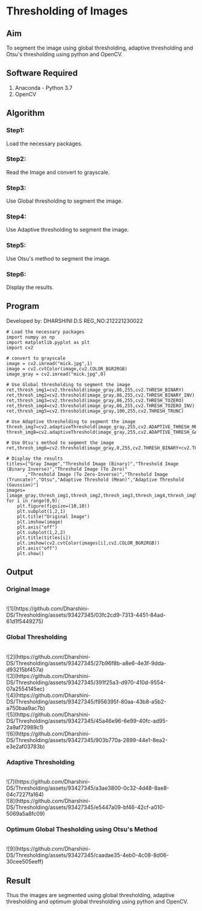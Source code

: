 # Thresholding of Images
## Aim
To segment the image using global thresholding, adaptive thresholding and Otsu's thresholding using python and OpenCV.

## Software Required
1. Anaconda - Python 3.7
2. OpenCV

## Algorithm

### Step1:

Load the necessary packages.
<br>

### Step2:

Read the Image and convert to grayscale.
<br>

### Step3:

Use Global thresholding to segment the image.
<br>

### Step4:

Use Adaptive thresholding to segment the image.
<br>

### Step5:

Use Otsu's method to segment the image.
<br>

### Step6:

Display the results.
<br>
## Program


Developed by: DHARSHINI D.S
REG_NO:212221230022


```
# Load the necessary packages
import numpy as np
import matplotlib.pyplot as plt
import cv2

# convert to grayscale
image = cv2.imread("mick.jpg",1)
image = cv2.cvtColor(image,cv2.COLOR_BGR2RGB)
image_gray = cv2.imread("mick.jpg",0)

# Use Global thresholding to segment the image
ret,thresh_img1=cv2.threshold(image_gray,86,255,cv2.THRESH_BINARY)
ret,thresh_img2=cv2.threshold(image_gray,86,255,cv2.THRESH_BINARY_INV)
ret,thresh_img3=cv2.threshold(image_gray,86,255,cv2.THRESH_TOZERO)
ret,thresh_img4=cv2.threshold(image_gray,86,255,cv2.THRESH_TOZERO_INV)
ret,thresh_img5=cv2.threshold(image_gray,100,255,cv2.THRESH_TRUNC)

# Use Adaptive thresholding to segment the image
thresh_img7=cv2.adaptiveThreshold(image_gray,255,cv2.ADAPTIVE_THRESH_MEAN_C,cv2.THRESH_BINARY,11,2)
thresh_img8=cv2.adaptiveThreshold(image_gray,255,cv2.ADAPTIVE_THRESH_GAUSSIAN_C,cv2.THRESH_BINARY,11,2)

# Use Otsu's method to segment the image 
ret,thresh_img6=cv2.threshold(image_gray,0,255,cv2.THRESH_BINARY+cv2.THRESH_OTSU)

# Display the results
titles=["Gray Image","Threshold Image (Binary)","Threshold Image (Binary Inverse)","Threshold Image (To Zero)"
       ,"Threshold Image (To Zero-Inverse)","Threshold Image (Truncate)","Otsu","Adaptive Threshold (Mean)","Adaptive Threshold (Gaussian)"]
images=[image_gray,thresh_img1,thresh_img2,thresh_img3,thresh_img4,thresh_img5,thresh_img6,thresh_img7,thresh_img8]
for i in range(0,9):
    plt.figure(figsize=(10,10))
    plt.subplot(1,2,1)
    plt.title("Original Image")
    plt.imshow(image)
    plt.axis("off")
    plt.subplot(1,2,2)
    plt.title(titles[i])
    plt.imshow(cv2.cvtColor(images[i],cv2.COLOR_BGR2RGB))
    plt.axis("off")
    plt.show()

```
## Output

### Original Image
<br>
![1](https://github.com/Dharshini-DS/Thresholding/assets/93427345/03fc2cd9-7313-4451-84ad-61d1f5449275)
<br>

### Global Thresholding
<br>
![2](https://github.com/Dharshini-DS/Thresholding/assets/93427345/27b96f8b-a8e6-4e3f-9dda-d93215bf457a)
<br>
![3](https://github.com/Dharshini-DS/Thresholding/assets/93427345/391f25a3-d970-410d-9554-07a2554145ec)
<br>
![4](https://github.com/Dharshini-DS/Thresholding/assets/93427345/f956395f-80aa-43b8-a5b2-a750baa9ac7b)
<br>
![5](https://github.com/Dharshini-DS/Thresholding/assets/93427345/45a46e96-6e99-40fc-ad95-2a9af72989c1)
<br>
![6](https://github.com/Dharshini-DS/Thresholding/assets/93427345/903b770a-2899-44e1-8ea2-e3e2af03783b)
<br>

### Adaptive Thresholding
<br>
![7](https://github.com/Dharshini-DS/Thresholding/assets/93427345/a3ae3800-0c32-4d48-8ae8-04c7227fa164)
<br>
![8](https://github.com/Dharshini-DS/Thresholding/assets/93427345/e5447a09-bf46-42cf-a010-5069a5a8fc09)
<br>

### Optimum Global Thesholding using Otsu's Method
<br>
![9](https://github.com/Dharshini-DS/Thresholding/assets/93427345/caadae35-4eb0-4c08-8d06-30cee505eeff)
<br>


## Result
Thus the images are segmented using global thresholding, adaptive thresholding and optimum global thresholding using python and OpenCV.

